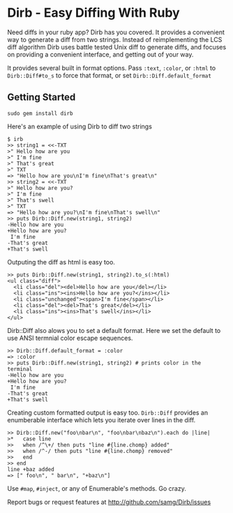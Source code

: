Dirb - Easy Diffing With Ruby
============================

Need diffs in your ruby app?  Dirb has you covered.  It provides a convenient
way to generate a diff from two strings.  Instead of reimplementing the LCS diff
algorithm Dirb uses battle tested Unix diff to generate diffs, and focuses on
providing a convenient interface, and getting out of your way.

It provides several built in format options.  Pass `:text`, `:color`, or
`:html` to `Dirb::Diff#to_s` to force that format, or set
`Dirb::Diff.default_format`

Getting Started
---------------

    sudo gem install dirb

Here's an example of using Dirb to diff two strings

    $ irb
    >> string1 = <<-TXT
    >" Hello how are you
    >" I'm fine
    >" That's great
    >" TXT
    => "Hello how are you\nI'm fine\nThat's great\n"
    >> string2 = <<-TXT
    >" Hello how are you?
    >" I'm fine
    >" That's swell
    >" TXT
    => "Hello how are you?\nI'm fine\nThat's swell\n"
    >> puts Dirb::Diff.new(string1, string2)
    -Hello how are you
    +Hello how are you?
     I'm fine
    -That's great
    +That's swell

Outputing the diff as html is easy too.

    >> puts Dirb::Diff.new(string1, string2).to_s(:html)
    <ul class="diff">
      <li class="del"><del>Hello how are you</del></li>
      <li class="ins"><ins>Hello how are you?</ins></li>
      <li class="unchanged"><span>I'm fine</span></li>
      <li class="del"><del>That's great</del></li>
      <li class="ins"><ins>That's swell</ins></li>
    </ul>

Dirb::Diff also alows you to set a default format.  Here we set the default to
use ANSI termnial color escape sequences.

    >> Dirb::Diff.default_format = :color
    => :color
    >> puts Dirb::Diff.new(string1, string2) # prints color in the terminal
    -Hello how are you
    +Hello how are you?
     I'm fine
    -That's great
    +That's swell


Creating custom formatted output is easy too.  `Dirb::Diff` provides an
enumberable interface which lets you iterate over lines in the diff.

    >> Dirb::Diff.new("foo\nbar\n", "foo\nbar\nbaz\n").each do |line|
    >*   case line
    >>   when /^\+/ then puts "line #{line.chomp} added"
    >>   when /^-/ then puts "line #{line.chomp} removed"
    >>   end
    >> end
    line +baz added
    => [" foo\n", " bar\n", "+baz\n"]

Use `#map`, `#inject`, or any of Enumerable's methods.  Go crazy.

Report bugs or request features at http://github.com/samg/Dirb/issues

